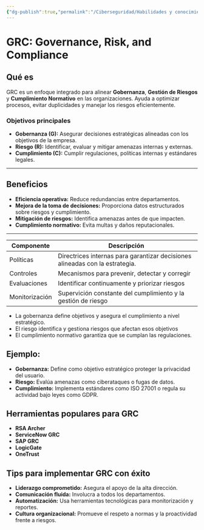 ```yaml
---
{"dg-publish":true,"permalink":"/Ciberseguridad/Habilidades y conocimientos básicos/Normativas y Estándares/Governance Risk and Compliance/"}
---
```



# GRC: Governance, Risk, and Compliance
## Qué es
GRC es un enfoque integrado para alinear **Gobernanza**, **Gestión de Riesgos** y **Cumplimiento Normativo** en las organizaciones. Ayuda a optimizar procesos, evitar duplicidades y manejar los riesgos eficientemente.
### Objetivos principales
- **Gobernanza (G):** Asegurar decisiones estratégicas alineadas con los objetivos de la empresa.
- **Riesgo (R):** Identificar, evaluar y mitigar amenazas internas y externas.
- **Cumplimiento (C):** Cumplir regulaciones, políticas internas y estándares legales. 

---
## Beneficios
- **Eficiencia operativa:** Reduce redundancias entre departamentos.
- **Mejora de la toma de decisiones:** Proporciona datos estructurados sobre riesgos y cumplimiento.
- **Mitigación de riesgos:** Identifica amenazas antes de que impacten.
- **Cumplimiento normativo:** Evita multas y daños reputacionales.

---

| Componente     | Descripción                                                                  |
| -------------- | ---------------------------------------------------------------------------- |
| Políticas      | Directrices internas para garantizar decisiones alineadas con la estrategia. |
| Controles      | Mecanismos para prevenir, detectar y corregir                                |
| Evaluaciones   | Identificar continuamente y priorizar riesgos                                |
| Monitorización | Supervición constante del cumplimiento y la gestión de riesgo                |
- La gobernanza define objetivos y asegura el cumplimiento a nivel estratégico.
- El riesgo identifica y gestiona riesgos que afectan esos objetivos
- El cumplimiento normativo garantiza que se cumplan las regulaciones.

## Ejemplo:
- **Gobernanza:** Define como objetivo estratégico proteger la privacidad del usuario.
- **Riesgo:** Evalúa amenazas como ciberataques o fugas de datos.
- **Cumplimiento:** Implementa estándares como ISO 27001 o regula su actividad bajo leyes como GDPR.

## Herramientas populares para GRC

- **RSA Archer**
- **ServiceNow GRC**
- **SAP GRC**
- **LogicGate**
- **OneTrust**
## Tips para implementar GRC con éxito

- **Liderazgo comprometido:** Asegura el apoyo de la alta dirección.
- **Comunicación fluida:** Involucra a todos los departamentos.
- **Automatización:** Usa herramientas tecnológicas para monitorización y reportes.
- **Cultura organizacional:** Promueve el respeto a normas y la proactividad frente a riesgos.